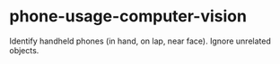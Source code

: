 # phone-usage-computer-vision
Identify handheld phones (in hand, on lap, near face). Ignore unrelated objects.
